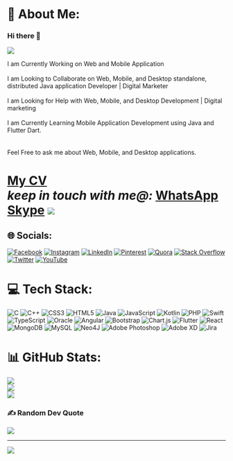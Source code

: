# 💫 About Me:

### Hi there 👋

<img src="https://raw.githubusercontent.com/soumyadip007/soumyadip007/master/Hi.gif"/>

I am Currently Working on Web and Mobile Application<br><br>I am Looking to Collaborate on Web, Mobile, and Desktop standalone, distributed Java application Developer | Digital Marketer<br><br>I am Looking for Help with Web, Mobile, and Desktop Development | Digital marketing<br><br>I am Currently Learning Mobile Application Development using Java and Flutter Dart.<br><br><br>Feel Free to ask me about Web, Mobile, and Desktop applications. 


<h1><a href="https://drive.google.com/file/d/1g9E843qRZdg0WMZWPGexTA96DIY4bvMI/view" target="_black">My CV</a></1h>
<!-- <h1>Visit My website:</h1> www.arifeenmahmud.com -->
<br>
<i>keep in touch with me@:</i>
<a  href="https://api.whatsapp.com/message/3BDF2ILS27PLN1" target="_blank">WhatsApp</a>
<a  href="https://join.skype.com/invite/AynmAEfOBzPi" target="_blank">Skype</a>


<img src="https://camo.githubusercontent.com/fa73289736064aba480d0708da37d7aa183a8c3e2bcc2f58c54285a3bbbeecc1/68747470733a2f2f7777772e61616c7068612e6e65742f77702d636f6e74656e742f75706c6f6164732f323032302f31322f66756c6c2d737461636b2d646576656c6f706d656e742e676966"/>

## 🌐 Socials:
[![Facebook](https://img.shields.io/badge/Facebook-%231877F2.svg?logo=Facebook&logoColor=white)](https://facebook.com/arifeenmahmud) [![Instagram](https://img.shields.io/badge/Instagram-%23E4405F.svg?logo=Instagram&logoColor=white)](https://instagram.com/arifeenmahmud) [![LinkedIn](https://img.shields.io/badge/LinkedIn-%230077B5.svg?logo=linkedin&logoColor=white)](https://linkedin.com/in/arifeenmahmud) [![Pinterest](https://img.shields.io/badge/Pinterest-%23E60023.svg?logo=Pinterest&logoColor=white)](https://pinterest.com/mahmudarifeen) [![Quora](https://img.shields.io/badge/Quora-%23B92B27.svg?logo=Quora&logoColor=white)](https://quora.com/profile/Arifeen-Mahmud) [![Stack Overflow](https://img.shields.io/badge/-Stackoverflow-FE7A16?logo=stack-overflow&logoColor=white)](https://stackoverflow.com/users/12747732) [![Twitter](https://img.shields.io/badge/Twitter-%231DA1F2.svg?logo=Twitter&logoColor=white)](https://twitter.com/arifeen_mahmud) [![YouTube](https://img.shields.io/badge/YouTube-%23FF0000.svg?logo=YouTube&logoColor=white)](https://youtube.com/c/arifeenmahmudroman) 

# 💻 Tech Stack:
![C](https://img.shields.io/badge/c-%2300599C.svg?style=for-the-badge&logo=c&logoColor=white) ![C++](https://img.shields.io/badge/c++-%2300599C.svg?style=for-the-badge&logo=c%2B%2B&logoColor=white) ![CSS3](https://img.shields.io/badge/css3-%231572B6.svg?style=for-the-badge&logo=css3&logoColor=white) ![HTML5](https://img.shields.io/badge/html5-%23E34F26.svg?style=for-the-badge&logo=html5&logoColor=white) ![Java](https://img.shields.io/badge/java-%23ED8B00.svg?style=for-the-badge&logo=java&logoColor=white) ![JavaScript](https://img.shields.io/badge/javascript-%23323330.svg?style=for-the-badge&logo=javascript&logoColor=%23F7DF1E) ![Kotlin](https://img.shields.io/badge/kotlin-%230095D5.svg?style=for-the-badge&logo=kotlin&logoColor=white) ![PHP](https://img.shields.io/badge/php-%23777BB4.svg?style=for-the-badge&logo=php&logoColor=white) ![Swift](https://img.shields.io/badge/swift-F54A2A?style=for-the-badge&logo=swift&logoColor=white) ![TypeScript](https://img.shields.io/badge/typescript-%23007ACC.svg?style=for-the-badge&logo=typescript&logoColor=white) ![Oracle](https://img.shields.io/badge/Oracle-F80000?style=for-the-badge&logo=oracle&logoColor=white) ![Angular](https://img.shields.io/badge/angular-%23DD0031.svg?style=for-the-badge&logo=angular&logoColor=white) ![Bootstrap](https://img.shields.io/badge/bootstrap-%23563D7C.svg?style=for-the-badge&logo=bootstrap&logoColor=white) ![Chart.js](https://img.shields.io/badge/chart.js-F5788D.svg?style=for-the-badge&logo=chart.js&logoColor=white) ![Flutter](https://img.shields.io/badge/Flutter-%2302569B.svg?style=for-the-badge&logo=Flutter&logoColor=white) ![React](https://img.shields.io/badge/react-%2320232a.svg?style=for-the-badge&logo=react&logoColor=%2361DAFB) ![MongoDB](https://img.shields.io/badge/MongoDB-%234ea94b.svg?style=for-the-badge&logo=mongodb&logoColor=white) ![MySQL](https://img.shields.io/badge/mysql-%2300f.svg?style=for-the-badge&logo=mysql&logoColor=white) 	![Neo4J](https://img.shields.io/badge/Neo4j-008CC1?style=for-the-badge&logo=neo4j&logoColor=white) ![Adobe Photoshop](https://img.shields.io/badge/adobephotoshop-%2331A8FF.svg?style=for-the-badge&logo=adobephotoshop&logoColor=white) ![Adobe XD](https://img.shields.io/badge/Adobe%20XD-470137?style=for-the-badge&logo=Adobe%20XD&logoColor=#FF61F6) ![Jira](https://img.shields.io/badge/jira-%230A0FFF.svg?style=for-the-badge&logo=jira&logoColor=white)
# 📊 GitHub Stats:
![](https://github-readme-stats.vercel.app/api?username=arifeenmahmud&theme=dark&hide_border=false&include_all_commits=true&count_private=true)<br/>
![](https://github-readme-streak-stats.herokuapp.com/?user=arifeenmahmud&theme=dark&hide_border=false)<br/>
![](https://github-readme-stats.vercel.app/api/top-langs/?username=arifeenmahmud&theme=dark&hide_border=false&include_all_commits=true&count_private=true&layout=compact)

### ✍️ Random Dev Quote
![](https://quotes-github-readme.vercel.app/api?type=horizontal&theme=radical)

---
[![](https://visitcount.itsvg.in/api?id=arifeenmahmud&icon=0&color=0)](https://visitcount.itsvg.in)






<!--
**Arifeenmahmud/arifeenmahmud** is a ✨ _special_ ✨ repository because its `README.md` (this file) appears on your GitHub profile.

Here are some ideas to get you started:

- 🔭 I’m currently working on ...
- 🌱 I’m currently learning ...
- 👯 I’m looking to collaborate on ...
- 🤔 I’m looking for help with ...
- 💬 Ask me about ...
- 📫 How to reach me: ...
- 😄 Pronouns: ...
- ⚡ Fun fact: ...
-->
